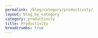 ```yaml
---
permalink: /blog/category/productivity/
layout: blog_by_category
category: productivity
title: Productivity
breadcrumbs: true
---
```

